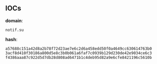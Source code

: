 
## IOCs

__domain__:

```text
notif.su
```
__hash__:

```text
a57688c151a42d8a2b78f72d23ae7e6c2d6a458edd50f0a4649cc630614763b0
3acf8d410f30186a800d5e8c3b0b061a6faf7c0939b129d230de42e9034ce6c3
f4386aaa87c922d5d7db28d808ad6471b1c4deb95d82a9e6cfe8421196c5610b
```